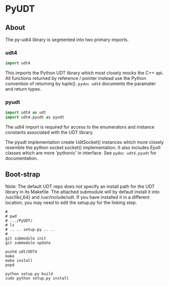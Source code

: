 PyUDT
=====

## About  
The py-udt4 library is segmented into two primary imports.

### udt4 
```python 
import udt4
```

This imports the Python UDT library which most closely mocks the C++ api.  All 
functions returned by reference / pointer instead use the Python convention of
returning by tuple().  `pydoc udt4` documents the paramater and return types.


### pyudt 
```python 
import udt4 as udt 
import udt4.pyudt as pyudt
``` 

The udt4 import is required for access to the enumerators and instance constants
associated with the UDT library.

The pyudt implementation create UdtSocket() instances which more closely resemble
the python socket.socket() implementation.  It also includes Epoll classes which 
are more 'pythonic' in interface.  See `pydoc udt4.pyudt` for documentation.


## Boot-strap 
Note:
The default UDT repo does not specify an install path for the UDT library in its
Makefile.  The attached submodule will by default install it into /usr/lib{,64} and
/usr/include/udt.  If you have installed it in a different location, you may need to
edit the setup.py for the linking step. 

```
#
# pwd 
# .../PyUDT/ 
# ls 
# .. .. setup.py .. .. 
# 
git submodule init 
git submodule update 

pushd udt/UDT4 
make
make install 
popd 

python setup.py build 
sudo python setup.py install 
```


